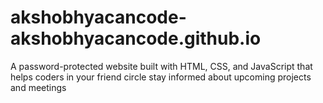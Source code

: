 # akshobhyacancode-akshobhyacancode.github.io
A password-protected website built with HTML, CSS, and JavaScript  that helps coders in your friend circle stay informed about upcoming projects and meetings
